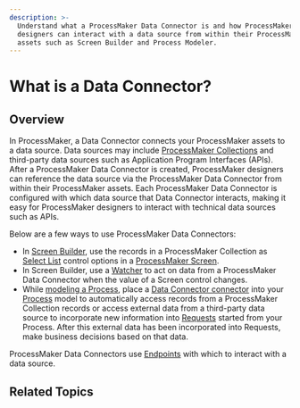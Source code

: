```yaml
---
description: >-
  Understand what a ProcessMaker Data Connector is and how ProcessMaker
  designers can interact with a data source from within their ProcessMaker
  assets such as Screen Builder and Process Modeler.
---
```


# What is a Data Connector?

## Overview

In ProcessMaker, a Data Connector connects your ProcessMaker assets to a data source. Data sources may include [ProcessMaker Collections](../../collections/what-is-a-collection.md) and third-party data sources such as Application Program Interfaces \(APIs\). After a ProcessMaker Data Connector is created, ProcessMaker designers can reference the data source via the ProcessMaker Data Connector from within their ProcessMaker assets. Each ProcessMaker Data Connector is configured with which data source that Data Connector interacts, making it easy for ProcessMaker designers to interact with technical data sources such as APIs.

 Below are a few ways to use ProcessMaker Data Connectors:

* In [Screen Builder](../design-forms/screens-builder/what-is-screens-builder.md), use the records in a ProcessMaker Collection as [Select List](../design-forms/screens-builder/control-descriptions/select-list-control-settings.md) control options in a [ProcessMaker Screen](../design-forms/what-is-a-form.md).
* In Screen Builder, use a [Watcher](../design-forms/screens-builder/manage-watchers/what-is-a-watcher.md) to act on data from a ProcessMaker Data Connector when the value of a Screen control changes.
* While [modeling a Process](../process-design/what-is-process-modeling.md), place a [Data Connector connector](../process-design/model-processes-using-connectors/available-connectors-from-processmaker/data-connector-connector.md) into your [Process](../viewing-processes/what-is-a-process.md) model to automatically access records from a ProcessMaker Collection records or access external data from a third-party data source to incorporate new information into [Requests](../../using-processmaker/requests/what-is-a-request.md) started from your Process. After this external data has been incorporated into Requests, make business decisions based on that data.

ProcessMaker Data Connectors use [Endpoints](what-is-an-endpoint.md) with which to interact with a data source.

## Related Topics



